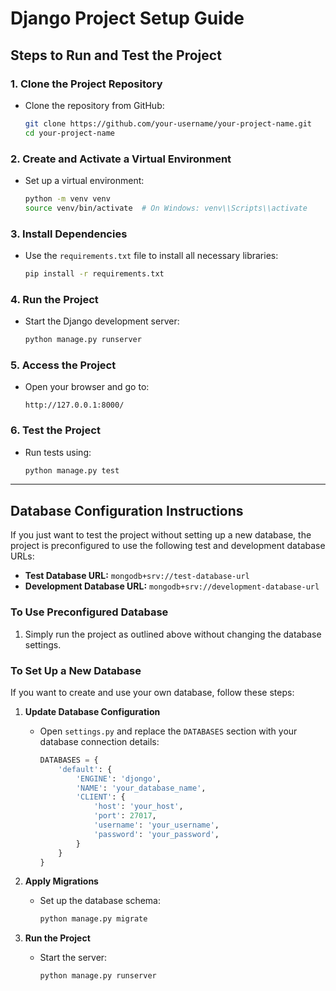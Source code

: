 # Django Project Setup Guide

## Steps to Run and Test the Project

### 1. Clone the Project Repository
* Clone the repository from GitHub:
  ```bash
  git clone https://github.com/your-username/your-project-name.git
  cd your-project-name
  ```

### 2. Create and Activate a Virtual Environment
* Set up a virtual environment:
  ```bash
  python -m venv venv
  source venv/bin/activate  # On Windows: venv\\Scripts\\activate
  ```

### 3. Install Dependencies
* Use the `requirements.txt` file to install all necessary libraries:
  ```bash
  pip install -r requirements.txt
  ```

### 4. Run the Project
* Start the Django development server:
  ```bash
  python manage.py runserver
  ```

### 5. Access the Project
* Open your browser and go to:
  ```
  http://127.0.0.1:8000/
  ```

### 6. Test the Project
* Run tests using:
  ```bash
  python manage.py test
  ```

---

## Database Configuration Instructions

If you just want to test the project without setting up a new database, the project is preconfigured to use the following test and development database URLs:

- **Test Database URL:** `mongodb+srv://test-database-url`
- **Development Database URL:** `mongodb+srv://development-database-url`

### To Use Preconfigured Database
1. Simply run the project as outlined above without changing the database settings.

### To Set Up a New Database
If you want to create and use your own database, follow these steps:

1. **Update Database Configuration**
   - Open `settings.py` and replace the `DATABASES` section with your database connection details:
     ```python
     DATABASES = {
         'default': {
             'ENGINE': 'djongo',
             'NAME': 'your_database_name',
             'CLIENT': {
                 'host': 'your_host',
                 'port': 27017,
                 'username': 'your_username',
                 'password': 'your_password',
             }
         }
     }
     ```

2. **Apply Migrations**
   - Set up the database schema:
     ```bash
     python manage.py migrate
     ```

3. **Run the Project**
   - Start the server:
     ```bash
     python manage.py runserver
     ```

